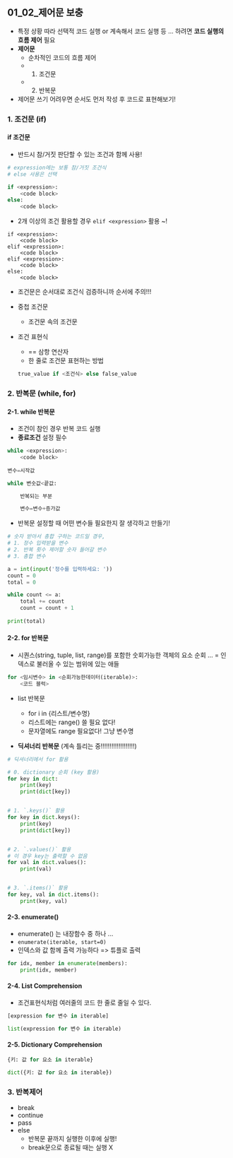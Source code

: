 ## 01_02_제어문 보충

- 특정 상황 따라 선택적 코드 실행 or 계속해서 코드 실행 등 ... 하려면 **코드 실행의 흐름 제어** 필요
- **제어문** 
  - 순차적인 코드의 흐름 제어
  - 1. 조건문
  - 2. 반복문
- 제어문 쓰기 어려우면 순서도 먼저 작성 후 코드로 표현해보기! 



### 1. 조건문 (if)

#### if 조건문

- 반드시 참/거짓 판단할 수 있는 조건과 함께 사용! 

```python
# expression에는 보통 참/거짓 조건식
# else 사용은 선택 

if <expression>: 
    <code block>
else:
    <code block>
```

- 2개 이상의 조건 활용할 경우 `elif <expression>` 활용 ~! 

```pyth
if <expression>: 
    <code block>
elif <expression>:
    <code block>
elif <expression>:
    <code block>
else:
    <code block>
```

- 조건문은 순서대로 조건식 검증하니까 순서에 주의!!!

- 중첩 조건문

  - 조건문 속의 조건문 

- 조건 표현식 

  - == 삼항 연산자
  - 한 줄로 조건문 표현하는 방법

  ```python
  true_value if <조건식> else false_value
  ```

  

### 2. 반복문 (while, for)

#### 2-1. while 반복문

- 조건이 참인 경우 반복 코드 실행
- **종료조건** 설정 필수

```python
while <expression>:
    <code block>
    
변수=시작값

while 변숫값<끝값:

    반복되는 부분

    변수=변수+증가값
```

- 반복문 설정할 때 어떤 변수들 필요한지 잘 생각하고 만들기! 

```python
# 숫자 받아서 총합 구하는 코드일 경우, 
# 1. 정수 입력받을 변수
# 2. 반복 횟수 제어할 숫자 들어갈 변수
# 3. 총합 변수

a = int(input('정수를 입력하세요: '))
count = 0
total = 0

while count <= a:
    total += count
    count = count + 1
    
print(total)
```

#### 

#### 2-2. for 반복문

- 시퀀스(string, tuple, list, range)를 포함한 숫회가능한 객체의 요소 순회 ... = 인덱스로 불러올 수 있는 범위에 있는 애들 

```python
for <임시변수> in <순회가능한데이터(iterable)>:
    <코드 블럭>
```

- list 반복문 
  - for i in {리스트/변수명}
  - 리스트에는 range() 쓸 필요 없다! 
  - 문자열에도 range 필요없다! 그냥 변수명 

- **딕셔너리 반복문** (계속 틀리는 중!!!!!!!!!!!!!!!!!!!)

```python
# 딕셔너리에서 for 활용

# 0. dictionary 순회 (key 활용)
for key in dict:
    print(key)
    print(dict[key])


# 1. `.keys()` 활용
for key in dict.keys():
    print(key)
    print(dict[key])


# 2. `.values()` 활용
# 이 경우 key는 출력할 수 없음
for val in dict.values():
    print(val)


# 3. `.items()` 활용
for key, val in dict.items():
    print(key, val)
```



#### 2-3. enumerate()

- enumerate() 는 내장함수 중 하나 ... 
- `enumerate(iterable, start=0)`
- 인덱스와 값 함께 출력 가능하다 => 튜플로 출력

```python
for idx, member in enumerate(members):
    print(idx, member)
```



#### 2-4. List Comprehension

- 조건표현식처럼 여러줄의 코드 한 줄로 줄일 수 있다.

```python
[expression for 변수 in iterable]

list(expression for 변수 in iterable)
```



#### 2-5. Dictionary Comprehension

```python
{키: 값 for 요소 in iterable}

dict({키: 값 for 요소 in iterable})
```



### 3. 반복제어

- break
- continue
- pass
- else 
  - 반복문 끝까지 실행한 이후에 실행! 
  - break문으로 종료될 때는 실행 X 